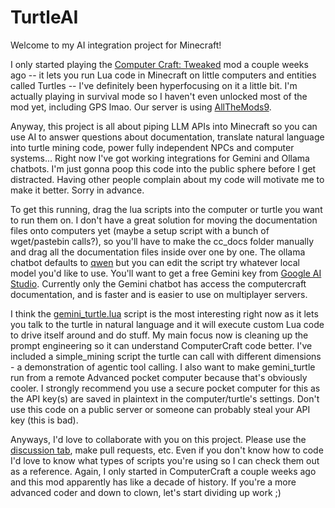 # TurtleAI
Welcome to my AI integration project for Minecraft! 

I only started playing the [Computer Craft: Tweaked](https://tweaked.cc/) mod a couple weeks ago -- it lets you run Lua code in Minecraft on little computers and entities called Turtles -- I've definitely been hyperfocusing on it a little bit. I'm actually playing in survival mode so I haven't even unlocked most of the mod yet, including GPS lmao. Our server is using [AllTheMods9](https://www.curseforge.com/minecraft/modpacks/all-the-mods-9).

Anyway, this project is all about piping LLM APIs into Minecraft so you can use AI to answer questions about documentation, translate natural language into turtle mining code, power fully independent NPCs and computer systems... Right now I've got working integrations for Gemini and Ollama chatbots. I'm just gonna poop this code into the public sphere before I get distracted. Having other people complain about my code will motivate me to make it better. Sorry in advance.

To get this running, drag the lua scripts into the computer or turtle you want to run them on. I don't have a great solution for moving the documentation files onto computers yet (maybe a setup script with a bunch of wget/pastebin calls?), so you'll have to make the cc_docs folder manually and drag all the documentation files inside over one by one. The ollama chatbot defaults to [qwen](https://ollama.com/library/qwen2.5) but you can edit the script try whatever local model you'd like to use. You'll want to get a free Gemini key from [Google AI Studio](https://ai.google.dev/gemini-api/docs/api-key). Currently only the Gemini chatbot has access the computercraft documentation, and is faster and is easier to use on multiplayer servers.

I think the [gemini_turtle.lua](https://github.com/gotoundo/TurtleAI/blob/main/gemini_turtle.lua) script is the most interesting right now as it lets you talk to the turtle in natural language and it will execute custom Lua code to drive itself around and do stuff. My main focus now is cleaning up the prompt engineering so it can understand ComputerCraft code better. I've included a simple_mining script the turtle can call with different dimensions - a demonstration of agentic tool calling. I also want to make gemini_turtle run from a remote Advanced pocket computer because that's obviously cooler. I strongly recommend you use a secure pocket computer for this as the API key(s) are saved in plaintext in the computer/turtle's settings. Don't use this code on a public server or someone can probably steal your API key (this is bad).

Anyways, I'd love to collaborate with you on this project. Please use the [discussion tab](https://github.com/gotoundo/TurtleAI/discussions), make pull requests, etc. Even if you don't know how to code I'd love to know what types of scripts you're using so I can check them out as a reference. Again, I only started in ComputerCraft a couple weeks ago and this mod apparently has like a decade of history. If you're a more advanced coder and down to clown, let's start dividing up work ;)
